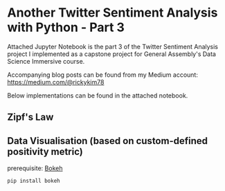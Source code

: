 # Another Twitter Sentiment Analysis with Python - Part 3

Attached Jupyter Notebook is the part 3 of the Twitter Sentiment Analysis project I implemented as a capstone project for General Assembly's Data Science Immersive course.

Accompanying blog posts can be found from my Medium account:
https://medium.com/@rickykim78

Below implementations can be found in the attached notebook.

## Zipf's Law<br>

## Data Visualisation (based on custom-defined positivity metric)<br>
prerequisite: [Bokeh](https://github.com/bokeh/bokeh)
```
pip install bokeh
```
